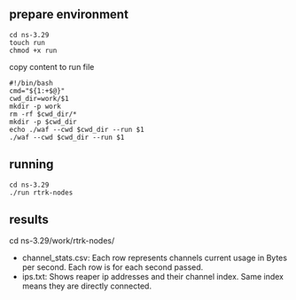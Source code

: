 
## prepare environment
```
cd ns-3.29
touch run
chmod +x run
```

copy content to run file
```
#!/bin/bash
cmd="${1:+$@}"
cwd_dir=work/$1
mkdir -p work
rm -rf $cwd_dir/*
mkdir -p $cwd_dir
echo ./waf --cwd $cwd_dir --run $1
./waf --cwd $cwd_dir --run $1
```


## running
```
cd ns-3.29
./run rtrk-nodes
```

## results
cd ns-3.29/work/rtrk-nodes/

- channel_stats.csv:
Each row represents channels current usage in Bytes per second.
Each row is for each second passed.
- ips.txt:
Shows reaper ip addresses and their channel index.
Same index means they are directly connected.

